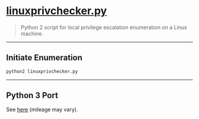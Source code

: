 # [linuxprivchecker.py](https://github.com/sleventyeleven/linuxprivchecker)

> Python 2 script for local privilege escalation enumeration on a Linux machine.

---

## Initiate Enumeration

```bash
python2 linuxprivchecker.py
```

---

## Python 3 Port

See [here](https://github.com/swarley7/linuxprivchecker) (mileage may vary).

